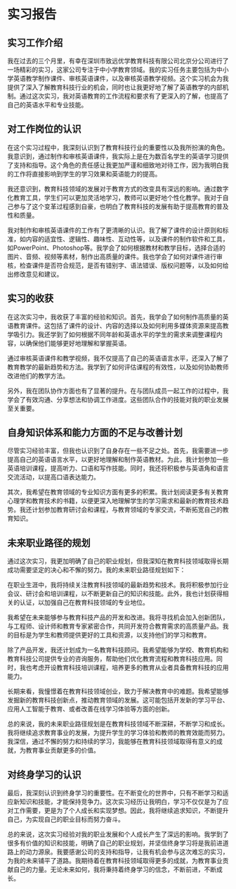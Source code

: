 <!-- ---
home: true
actions:
  - text: Mein Tagebuch
    link: /tagebuch/
  - text: Deutsch Lernen
    link: /deutsch/
  - text: Chinesisch-Englisch Übersetzung
    link: /translate/
  - text: Modernes Englisch
    link: /englisch/
---

[西方音乐史](musik) -->

# 实习报告

## 实习工作介绍

我在过去的三个月里，有幸在深圳市致远优学教育科技有限公司北京分公司进行了一场精彩的实习，这家公司专注于中小学教育领域。我的实习任务主要包括为中小学英语教学制作课件、审核英语课件，以及审核英语教学视频。这个实习机会为我提供了深入了解教育科技行业的机会，同时也让我更好地了解了英语教学的内部机制。通过这次实习，我对英语教育的工作流程和要求有了更深入的了解，也提高了自己的英语水平和专业技能。

## 对工作岗位的认识

在这个实习过程中，我深刻认识到了教育科技行业的重要性以及我所扮演的角色。我意识到，通过制作和审核英语课件，我实际上是在为数百名学生的英语学习提供了支持和指导。这个角色的责任感让我更加严谨和细致地对待工作，因为我明白我的工作将直接影响到学生的学习效果和英语能力的提高。

我还意识到，教育科技领域的发展对于教育方式的改变具有深远的影响。通过数字化教育工具，学生们可以更加灵活地学习，教师可以更好地个性化教学。我对于自己参与了这个变革过程感到自豪，也明白了教育科技的发展有助于提高教育的普及性和质量。

我对制作和审核英语课件的工作有了更清晰的认识。我了解了课件的设计原则和标准，如内容的适宜性、逻辑性、趣味性、互动性等，以及课件的制作软件和工具，如PowerPoint、Photoshop等。我学会了如何根据教材和教学目标，选择合适的图片、音频、视频等素材，制作出高质量的课件。我也学会了如何对课件进行审核，检查课件是否符合规范，是否有错别字、语法错误、版权问题等，以及如何给出修改意见和建议。

## 实习的收获

在这次实习中，我收获了丰富的经验和知识。首先，我学会了如何制作高质量的英语教育课件。这包括了课件的设计、内容的选择以及如何利用多媒体资源来提高教学吸引力。我还学到了如何根据不同年龄和英语水平的学生的需求来调整课程内容，以确保他们能够更好地理解和掌握英语。

通过审核英语课件和教学视频，我不仅提高了自己的英语语言水平，还深入了解了教育教学的最新趋势和方法。我学到了如何评估课程的有效性，以及如何协助教师改进他们的教学方法。

另外，我在团队协作方面也有了显著的提升。在与团队成员一起工作的过程中，我学会了有效沟通、分享想法和协调工作进度。这些团队合作的技能对我的职业发展至关重要。

## 自身知识体系和能力方面的不足与改善计划

尽管实习经验丰富，但我也认识到了自身存在一些不足之处。首先，我需要进一步提高自己的英语语言水平，以更好地理解和制作英语教材。为此，我计划参加一些英语培训课程，提高听力、口语和写作技能。同时，我还将积极参与英语角和语言交流活动，以提高口语表达能力。

其次，我希望在教育领域的专业知识方面有更多的积累。我计划阅读更多有关教育心理学和教育技术的书籍，以便更深入地理解学生的学习需求和最新的教育技术趋势。我还计划参加教育研讨会和课程，与教育领域的专家交流，不断拓宽自己的教育知识。

## 未来职业路径的规划

通过这次实习，我更加明确了自己的职业规划，但我深知在教育科技领域取得长期成功需要坚定的决心和不懈的努力。我的未来职业路径规划如下：

在职业生涯中，我将持续关注教育科技领域的最新趋势和技术。我将积极参加行业会议、研讨会和培训课程，以不断更新自己的知识和技能。此外，我也计划获得相关的认证，以加强自己在教育科技领域的专业地位。

我希望在未来能够参与教育科技产品的开发和改进。我将寻找机会加入创新团队，与工程师、设计师和教育专家紧密合作，共同开发符合教育需求的高质量产品。我的目标是为学生和教师提供更好的工具和资源，以支持他们的学习和教育。

除了产品开发，我还计划成为一名教育科技顾问。我希望能够为学校、教育机构和教育科技公司提供专业的咨询服务，帮助他们优化教育流程和教育科技应用。同时，我也考虑开设教育科技培训课程，培养更多的教育从业者具备教育科技的应用能力。

长期来看，我憧憬着在教育科技领域创业，致力于解决教育中的难题。我希望能够发掘新的教育科技创新点，推动教育领域的发展。这可能包括开发新的学习平台、应用人工智能于教育、或者改善在线学习体验等方面的创新。

总的来说，我的未来职业路径规划是在教育科技领域不断深耕，不断学习和成长。我将继续追求教育事业的发展，为提升学生的学习体验和教师的教育效能而努力。我深信，通过不懈的努力和持续的学习，我能够在教育科技领域取得有意义的成就，为教育事业贡献更多的价值。

## 对终身学习的认识

最后，我深刻认识到终身学习的重要性。在不断变化的世界中，只有不断学习和适应新知识和技能，才能保持竞争力。这次实习经历让我明白，学习不仅仅是为了应对工作需要，更是为了个人成长和实现梦想。因此，我将继续追求知识，不断提升自己，为实现自己的职业目标而努力奋斗。

总的来说，这次实习经验对我的职业发展和个人成长产生了深远的影响。我学到了很多有价值的知识和技能，明确了自己的职业规划，并坚信终身学习将是我前进道路上的动力源泉。我要感谢公司的支持和指导，让我有机会参与这次难忘的实习，为我的未来铺平了道路。我期待着在教育科技领域取得更多的成就，为教育事业贡献自己的力量。无论未来如何，我将秉持着终身学习的信念，不断前进，不断成长。
